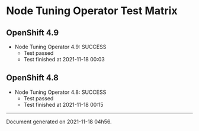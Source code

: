 
Node Tuning Operator Test Matrix
================================

OpenShift 4.9
-------------


* Node Tuning Operator 4.9: SUCCESS
  - Test passed
  - Test finished at 2021-11-18 00:03

OpenShift 4.8
-------------


* Node Tuning Operator 4.8: SUCCESS
  - Test passed
  - Test finished at 2021-11-18 00:15


---
Document generated on 2021-11-18 04h56.
